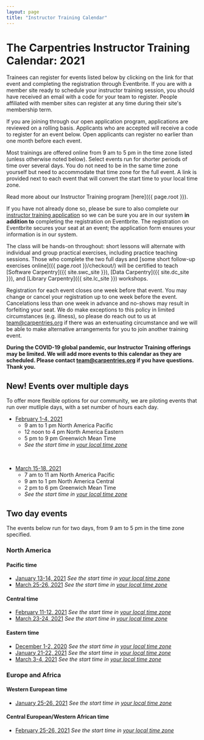 ```yaml
---
layout: page
title: "Instructor Training Calendar"
---
```



# The Carpentries Instructor Training Calendar: 2021

Trainees can register for events listed below by clicking on the link for that event and completing the registration through Eventbrite.  If you are with a member site ready to schedule your instructor training session, you should have received an email with a code for your team to register. People affiliated with member sites can register at any time during their site's membership term.

If you are joining through our open application program, applications are reviewed on a rolling basis.  Applicants who are accepted will receive a code to register for an event below.  Open applicants can register no earlier than one month before each event.

Most trainings are offered online from 9 am to 5 pm in the time zone listed (unless otherwise noted below). Select events run for shorter periods of time over several days. You do not need to be in the same time zone yourself but need to accommodate that time zone for the full event. A link is provided next to each event that will convert the start time to your local time zone.

Read more about our Instructor Training program [here]({{ page.root }}).

If you have not already done so, please be sure to also complete our [instructor training application](https://amy.carpentries.org/forms/request_training/) so we can be sure you are in our system **in addition to** completing the registration on Eventbrite. The registration on Eventbrite secures your seat at an event; the application form ensures your information is in our system.    

The class will be hands-on throughout:
short lessons will alternate with individual and group practical exercises,
including practice teaching sessions.
Those who complete the two full days
and [some short follow-up exercises online]({{ page.root }}/checkout/)
will be certified to teach [Software Carpentry]({{ site.swc_site }}), [Data Carpentry]({{ site.dc_site }}), and [Library Carpentry]({{ site.lc_site }}) workshops.

Registration for each event closes one week before that event. You may change or cancel your registration up to one week before the event. Cancelations less than one week in advance and no-shows may result in forfeiting your seat.  We do make exceptions to this policy in limited circumstances (e.g. illness), so please do reach out to us at [team@carpentries.org](mailto:team@carpentries.org) if there was an extenuating circumstance and we will be able to make alternative arrangements for you to join another training event.

**During the COVID-19 global pandemic, our Instructor Training offerings may be limited. We will add more events to this calendar as they are scheduled. Please contact team@carpentries.org if you have questions.  Thank you.**

## New! Events over multiple days
To offer more flexible options for our community, we are piloting events that run over mutliple days, with a set number of hours each day. 

* [February 1-4, 2021](https://www.eventbrite.com/e/online-instructor-training-february-1-4-2021-n-america-pacific-time-tickets-130300679841)
    * 9 am to 1 pm North America Pacific
    * 12 noon to 4 pm North America Eastern
    * 5 pm to 9 pm Greenwich Mean Time
    * *See the start time in [your local time zone](https://www.timeanddate.com/worldclock/fixedtime.html?msg=Carpentries+Instructor+Training&iso=20210201T09&p1=137&ah=4)*    

<br>

* [March 15-18, 2021](https://www.eventbrite.com/e/online-instructor-training-march-15-18-2021-n-america-central-time-tickets-130300910531)
    * 7 am to 11 am North America Pacific  
    * 9 am to 1 pm North America Central
    * 2 pm to 6 pm Greenwich Mean Time
    * *See the start time in [your local time zone](https://www.timeanddate.com/worldclock/fixedtime.html?msg=Carpentries+Instructor+Training&iso=20210315T09&p1=64&ah=4)*

## Two day events

The events below run for two days, from 9 am to 5 pm in the time zone specified. 

### North America

#### Pacific time
* [January 13-14, 2021](https://www.eventbrite.com/e/online-instructor-training-january-13-14-2021-n-america-pacific-time-tickets-130296208467) *See the start time in [your local time zone](https://www.timeanddate.com/worldclock/fixedtime.html?msg=Carpentries+Instructor+Training&iso=20210113T09&p1=137&ah=8)*
* [March 25-26, 2021](https://www.eventbrite.com/e/online-instructor-training-march-25-26-2021-n-america-pacific-time-tickets-130300356875) *See the start time in [your local time zone](https://www.timeanddate.com/worldclock/fixedtime.html?iso=20210325T09&p1=137&ah=8)*


#### Central time
* [February 11-12, 2021](https://www.eventbrite.com/e/online-instructor-training-february-11-12-2021-n-america-central-time-tickets-130299696901) *See the start time in [your local time zone]()*
* [March 23-24, 2021]() *See the start time in [your local time zone](https://www.timeanddate.com/worldclock/fixedtime.html?msg=Carpentries+Instructor+Training&iso=20210211T09&p1=64&ah=8)*

#### Eastern time
* [December 1-2, 2020](https://www.eventbrite.com/e/online-instructor-training-december-1-2-2020-n-america-eastern-time-tickets-120455853701) *See the start time in [your local time zone](https://www.timeanddate.com/worldclock/fixedtime.html?msg=Instructor+Training+&iso=20201201T09&p1=179&ah=8)*
* [January 21-22, 2021](https://www.eventbrite.com/e/online-instructor-training-january-21-22-2021-n-america-eastern-time-tickets-130297799225) *See the start time in [your local time zone](https://www.timeanddate.com/worldclock/fixedtime.html?msg=Carpentries+Instructor+Training&iso=20210121T09&p1=179&ah=8)*
* [March 3-4, 2021](https://www.eventbrite.com/e/online-instructor-training-march-3-4-2021-n-america-eastern-time-tickets-130300204419) *See the start time in [your local time zone](https://www.timeanddate.com/worldclock/fixedtime.html?msg=Carpentries+Instructor+Training&iso=20210303T09&p1=179&ah=8)*

### Europe and Africa

#### Western European time
* [January 25-26, 2021](https://www.eventbrite.com/e/online-instructor-training-january-25-26-2021-central-european-time-tickets-130298399019) *See the start time in [your local time zone](https://www.timeanddate.com/worldclock/fixedtime.html?msg=Carpentries+Instructor+Training&iso=20210125T09&p1=195&ah=8)*

#### Central European/Western African time
* [February 25-26, 2021](https://www.eventbrite.com/e/online-instructor-training-february-25-26-2021-western-european-time-tickets-130298872435) *See the start time in [your local time zone](https://www.timeanddate.com/worldclock/fixedtime.html?msg=Carpentries+Instructor+Training&iso=20210225T09&p1=136&ah=8)*
